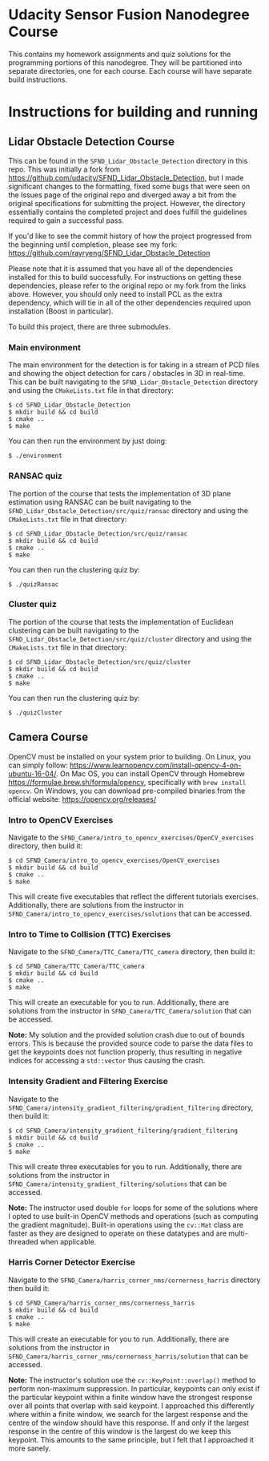 # Udacity Sensor Fusion Nanodegree Course

This contains my homework assignments and quiz solutions for the programming
portions of this nanodegree. They will be partitioned into separate directories,
one for each course. Each course will have separate build instructions.

# Instructions for building and running

## Lidar Obstacle Detection Course

This can be found in the `SFND_Lidar_Obstacle_Detection` directory in this repo.
This was initially a fork from https://github.com/udacity/SFND_Lidar_Obstacle_Detection,
but I made significant changes to the formatting, fixed some bugs that were seen on the
Issues page of the original repo and diverged away a bit from the original specifications
for submitting the project. However, the directory essentially contains the completed
project and does fulfill the guidelines required to gain a successful pass.

If you'd like to see the commit history of how the project progressed from the
beginning until completion, please see my fork: https://github.com/rayryeng/SFND_Lidar_Obstacle_Detection

Please note that it is assumed that you have all of the dependencies installed for
this to build successfully. For instructions on getting these dependencies, please
refer to the original repo or my fork from the links above. However, you should only
need to install PCL as the extra dependency, which will tie in all of the other
dependencies required upon installation (Boost in particular).

To build this project, there are three submodules.

### Main environment

The main environment for the detection is for taking in a stream of PCD files
and showing the object detection for cars / obstacles in 3D in real-time.
This can be built navigating to the `SFND_Lidar_Obstacle_Detection` directory
and using the `CMakeLists.txt` file in that directory:

```
$ cd SFND_Lidar_Obstacle_Detection
$ mkdir build && cd build
$ cmake ..
$ make
```

You can then run the environment by just doing:

```
$ ./environment
```

### RANSAC quiz

The portion of the course that tests the implementation of 3D plane estimation using RANSAC
can be built navigating to the `SFND_Lidar_Obstacle_Detection/src/quiz/ransac` directory
and using the `CMakeLists.txt` file in that directory:

```
$ cd SFND_Lidar_Obstacle_Detection/src/quiz/ransac
$ mkdir build && cd build
$ cmake ..
$ make
```

You can then run the clustering quiz by:

```
$ ./quizRansac
```

### Cluster quiz

The portion of the course that tests the implementation of Euclidean clustering can be
built navigating to the `SFND_Lidar_Obstacle_Detection/src/quiz/cluster` directory and
using the `CMakeLists.txt` file in that directory:

```
$ cd SFND_Lidar_Obstacle_Detection/src/quiz/cluster
$ mkdir build && cd build
$ cmake ..
$ make
```

You can then run the clustering quiz by:

```
$ ./quizCluster
```

## Camera Course

OpenCV must be installed on your system prior to building.  On Linux, you can simply follow: https://www.learnopencv.com/install-opencv-4-on-ubuntu-16-04/.
On Mac OS, you can install OpenCV through Homebrew https://formulae.brew.sh/formula/opencv,
specifically with `brew install opencv`.  On Windows, you can download pre-compiled binaries
from the official website: https://opencv.org/releases/

### Intro to OpenCV Exercises

Navigate to the `SFND_Camera/intro_to_opencv_exercises/OpenCV_exercises` directory, then build it:

```
$ cd SFND_Camera/intro_to_opencv_exercises/OpenCV_exercises
$ mkdir build && cd build
$ cmake ..
$ make
```

This will create five executables that reflect the different tutorials exercises.
Additionally, there are solutions from the instructor in `SFND_Camera/intro_to_opencv_exercises/solutions` that
can be accessed.

### Intro to Time to Collision (TTC) Exercises

Navigate to the `SFND_Camera/TTC_Camera/TTC_camera` directory, then build it:

```
$ cd SFND_Camera/TTC_Camera/TTC_camera
$ mkdir build && cd build
$ cmake ..
$ make
```

This will create an executable for you to run.  Additionally, there are
solutions from the instructor in `SFND_Camera/TTC_Camera/solution` that
can be accessed.

**Note:** My solution and the provided solution crash due to out of
bounds errors.  This is because the provided source code to parse the
data files to get the keypoints does not function properly, thus resulting
in negative indices for accessing a `std::vector` thus causing the crash.

### Intensity Gradient and Filtering Exercise
Navigate to the `SFND_Camera/intensity_gradient_filtering/gradient_filtering`
directory, then build it:

```
$ cd SFND_Camera/intensity_gradient_filtering/gradient_filtering
$ mkdir build && cd build
$ cmake ..
$ make
```

This will create three executables for you to run.  Additionally, there are
solutions from the instructor in `SFND_Camera/intensity_gradient_filtering/solutions` that
can be accessed.

**Note:** The instructor used double `for` loops for some of the solutions where I opted
to use built-in OpenCV methods and operations (such as computing the gradient magnitude).
Built-in operations using the `cv::Mat` class are faster as they are designed to operate
on these datatypes and are multi-threaded when applicable.

### Harris Corner Detector Exercise

Navigate to the `SFND_Camera/harris_corner_nms/cornerness_harris` directory then build it:

```
$ cd SFND_Camera/harris_corner_nms/cornerness_harris
$ mkdir build && cd build
$ cmake ..
$ make
```

This will create an executable for you to run.  Additionally, there are
solutions from the instructor in
`SFND_Camera/harris_corner_nms/cornerness_harris/solution` that can
be accessed.

**Note:** The instructor's solution use the `cv::KeyPoint::overlap()` method
to perform non-maximum suppression.  In particular, keypoints can only exist
if the particular keypoint within a finite window have the strongest response
over all points that overlap with said keypoint.  I approached this differently
where within a finite window, we search for the largest response and the centre
of the window should have this response.  If and only if the largest response
in the centre of this window is the largest do we keep this keypoint.  This amounts
to the same principle, but I felt that I approached it more sanely.
